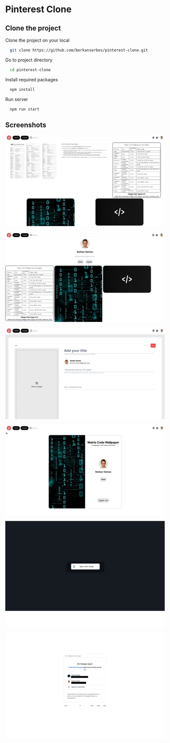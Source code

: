 # Pinterest Clone

## Clone the project

Clone the project on your local

```bash
  git clone https://github.com/berkanserbes/pinterest-clone.git
```

Go to project directory

```bash
  cd pinterest-clone
```

Install required packages

```bash
  npm install
```

Run server

```bash
  npm run start
```

## Screenshots

![Home](https://github.com/berkanserbes/pinterest-clone/blob/main/pinterest-clone-ss/home.png?raw=true)

![User Profile](https://github.com/berkanserbes/pinterest-clone/blob/main/pinterest-clone-ss/user-profile.png?raw=true)

![Pin Builder](https://github.com/berkanserbes/pinterest-clone/blob/main/pinterest-clone-ss/pin-builder.png?raw=true)

![Pin Detail](https://github.com/berkanserbes/pinterest-clone/blob/main/pinterest-clone-ss/pin-detail.png?raw=true)

![Google Auth-1](https://github.com/berkanserbes/pinterest-clone/blob/main/pinterest-clone-ss/google-auth.png?raw=true)

![Google Auth-2](https://github.com/berkanserbes/pinterest-clone/blob/main/pinterest-clone-ss/google-auth2.png?raw=true)
